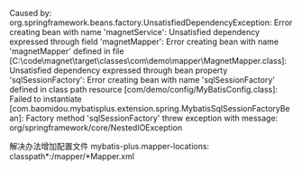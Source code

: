 
Caused by: org.springframework.beans.factory.UnsatisfiedDependencyException: Error creating bean with name 'magnetService': Unsatisfied dependency expressed through field 'magnetMapper': Error creating bean with name 'magnetMapper' defined in file [C:\code\magnet\target\classes\com\demo\mapper\MagnetMapper.class]: Unsatisfied dependency expressed through bean property 'sqlSessionFactory': Error creating bean with name 'sqlSessionFactory' defined in class path resource [com/demo/config/MyBatisConfig.class]: Failed to instantiate [com.baomidou.mybatisplus.extension.spring.MybatisSqlSessionFactoryBean]: Factory method 'sqlSessionFactory' threw exception with message: org/springframework/core/NestedIOException

解决办法增加配置文件
mybatis-plus.mapper-locations: classpath*:/mapper/*Mapper.xml

